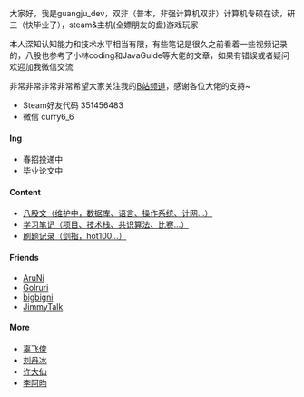 大家好，我是guangju_dev，双非（普本，非强计算机双非）计算机专硕在读，研三（快毕业了），steam&~~主机~~(全嫖朋友的盘)游戏玩家

本人深知认知能力和技术水平相当有限，有些笔记是很久之前看着一些视频记录的，八股也参考了小林coding和JavaGuide等大佬的文章，如果有错误或者疑问欢迎加我微信交流

非常非常非常非常希望大家关注我的[B站频道](https://space.bilibili.com/74568474)，感谢各位大佬的支持~

-  Steam好友代码 351456483
-  微信 curry6_6

#### Ing
  - 春招投递中
  - 毕业论文中

#### Content
  - [八股文（维护中，数据库、语言、操作系统、计网...）](https://www.wolai.com/curry00/P5cgmY7kRzMXDRdUjR7XD)
  - [学习笔记（项目、技术栈、共识算法、比赛...）](https://www.wolai.com/curry00/bQenhdp6M7MfxEgVAmfRpU)
  - [刷题记录（剑指，hot100...）](https://www.wolai.com/curry00/k8CZJCY3wwWWc11ApSomF)

#### Friends
  - [AruNi](https://aruni.me/)
  - [Golruri](https://goiruri.github.io/)
  - [bigbigni](http://bigbigni.github.io)
  - [JimmyTalk](https://blog.pjmcode.top/)

#### More
  - [辜飞俊](https://www.gufeijun.com/)
  - [刘丹冰](https://www.yuque.com/aceld/golang)
  - [许大仙](https://www.yuque.com/fairy-era/yg511q)
  - [李阿昀](https://liayun.blog.csdn.net/)
